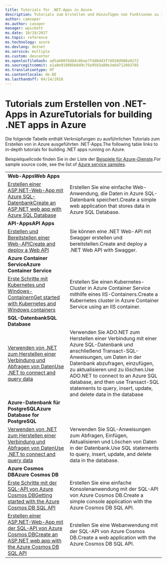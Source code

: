```yaml
---
title: Tutorials für .NET-Apps in Azure
description: Tutorials zum Erstellen und Hinzufügen von Funktionen zu Ihren Web- und mobilen .NET-Apps, die Azure-Dienste nutzen.
author: camsoper
ms.author: casoper
manager: wpickett
ms.date: 10/19/2017
ms.topic: reference
ms.technology: azure
ms.devlang: dotnet
ms.service: multiple
ms.custom: devcenter
ms.openlocfilehash: ad5a600f6d84c0bae7f4d0dd3f74910d980a9272
ms.sourcegitcommit: e1a0e91988bb849c75e9583a80e3e6d712083785
ms.translationtype: HT
ms.contentlocale: de-DE
ms.lasthandoff: 04/14/2018
---
```

# <a name="tutorials-for-building-net-apps-in-azure"></a><span data-ttu-id="e6d48-103">Tutorials zum Erstellen von .NET-Apps in Azure</span><span class="sxs-lookup"><span data-stu-id="e6d48-103">Tutorials for building .NET apps in Azure</span></span>

<span data-ttu-id="e6d48-104">Die folgende Tabelle enthält Verknüpfungen zu ausführlichen Tutorials zum Erstellen von in Azure ausgeführten .NET-Apps.</span><span class="sxs-lookup"><span data-stu-id="e6d48-104">The following table links to in-depth tutorials for building .NET apps running on Azure.</span></span>

<span data-ttu-id="e6d48-105">Beispielquellcode finden Sie in der Liste der [Beispiele für Azure-Dienste](https://azure.microsoft.com/resources/samples/?platform=dotnet).</span><span class="sxs-lookup"><span data-stu-id="e6d48-105">For sample source code, see the list of [Azure service samples](https://azure.microsoft.com/resources/samples/?platform=dotnet).</span></span>

| | |
|---|---|
| <span data-ttu-id="e6d48-106">**Web-Apps**</span><span class="sxs-lookup"><span data-stu-id="e6d48-106">**Web Apps**</span></span>||
| <span data-ttu-id="e6d48-107">[Erstellen einer ASP.NET-Web-App mit Azure SQL-Datenbank][1]</span><span class="sxs-lookup"><span data-stu-id="e6d48-107">[Create an ASP.NET web app with Azure SQL Database][1]</span></span> | <span data-ttu-id="e6d48-108">Erstellen Sie eine einfache Web-Anwendung, die Daten in Azure SQL-Datenbank speichert.</span><span class="sxs-lookup"><span data-stu-id="e6d48-108">Create a simple web application that stores data in Azure SQL Database.</span></span> | 
| <span data-ttu-id="e6d48-109">**API-Apps**</span><span class="sxs-lookup"><span data-stu-id="e6d48-109">**API Apps**</span></span>||
| <span data-ttu-id="e6d48-110">[Erstellen und Bereitstellen einer Web-API][3]</span><span class="sxs-lookup"><span data-stu-id="e6d48-110">[Create and deploy a Web API][3]</span></span> | <span data-ttu-id="e6d48-111">Sie können eine .NET Web-API mit Swagger erstellen und bereitstellen.</span><span class="sxs-lookup"><span data-stu-id="e6d48-111">Create and deploy a .NET Web API with Swagger.</span></span> | 
| <span data-ttu-id="e6d48-112">**Azure Container Service**</span><span class="sxs-lookup"><span data-stu-id="e6d48-112">**Azure Container Service**</span></span> ||
| <span data-ttu-id="e6d48-113">[Erste Schritte mit Kubernetes und Windows-Containern][4]</span><span class="sxs-lookup"><span data-stu-id="e6d48-113">[Get started with Kubernetes and Windows containers][4]</span></span> | <span data-ttu-id="e6d48-114">Erstellen Sie einen Kubernetes-Cluster in Azure Container Service mithilfe eines IIS-Containers.</span><span class="sxs-lookup"><span data-stu-id="e6d48-114">Create a Kubernetes cluster in Azure Container Service using an IIS container.</span></span>
| <span data-ttu-id="e6d48-115">**SQL-Datenbank**</span><span class="sxs-lookup"><span data-stu-id="e6d48-115">**SQL Database**</span></span> ||
| <span data-ttu-id="e6d48-116">[Verwenden von .NET zum Herstellen einer Verbindung und Abfragen von Daten][5]</span><span class="sxs-lookup"><span data-stu-id="e6d48-116">[Use .NET to connect and query data][5]</span></span> | <span data-ttu-id="e6d48-117">Verwenden Sie ADO.NET zum Herstellen einer Verbindung mit einer Azure SQL-Datenbank und anschließend Transact-SQL-Anweisungen, um Daten in der Datenbank abzufragen, einzufügen, zu aktualisieren und zu löschen.</span><span class="sxs-lookup"><span data-stu-id="e6d48-117">Use ADO.NET to connect to an Azure SQL database, and then use Transact-SQL statements to query, insert, update, and delete data in the database</span></span> | 
| <span data-ttu-id="e6d48-118">**Azure-Datenbank für PostgreSQL**</span><span class="sxs-lookup"><span data-stu-id="e6d48-118">**Azure Database for PostgreSQL**</span></span> ||
| <span data-ttu-id="e6d48-119">[Verwenden von .NET zum Herstellen einer Verbindung und Abfragen von Daten][6]</span><span class="sxs-lookup"><span data-stu-id="e6d48-119">[Use .NET to connect and query data][6]</span></span> | <span data-ttu-id="e6d48-120">Verwenden Sie SQL-Anweisungen zum Abfragen, Einfügen, Aktualisieren und Löschen von Daten in der Datenbank.</span><span class="sxs-lookup"><span data-stu-id="e6d48-120">Use SQL statements to query, insert, update, and delete data in the database.</span></span> | 
| <span data-ttu-id="e6d48-121">**Azure Cosmos DB**</span><span class="sxs-lookup"><span data-stu-id="e6d48-121">**Azure Cosmos DB**</span></span> ||
| <span data-ttu-id="e6d48-122">[Erste Schritte mit der SQL-API von Azure Cosmos DB][7]</span><span class="sxs-lookup"><span data-stu-id="e6d48-122">[Getting started with the Azure Cosmos DB SQL API][7]</span></span> | <span data-ttu-id="e6d48-123">Erstellen Sie eine einfache Konsolenanwendung mit der SQL-API von Azure Cosmos DB.</span><span class="sxs-lookup"><span data-stu-id="e6d48-123">Create a simple console application with the Azure Cosmos DB SQL API.</span></span> | 
| <span data-ttu-id="e6d48-124">[Erstellen einer ASP.NET-Web-App mit der SQL-API von Azure Cosmos DB][8]</span><span class="sxs-lookup"><span data-stu-id="e6d48-124">[Create an ASP.NET web app with the Azure Cosmos DB SQL API][8]</span></span> | <span data-ttu-id="e6d48-125">Erstellen Sie eine Webanwendung mit der SQL-API von Azure Cosmos DB.</span><span class="sxs-lookup"><span data-stu-id="e6d48-125">Create a web application with the Azure Cosmos DB SQL API.</span></span> | 

[1]: /azure/app-service-web/app-service-web-tutorial-dotnet-sqldatabase
[2]: /azure/cosmos-db/sql-api-dotnet-application
[3]: /azure/app-service-api/app-service-api-dotnet-get-started
[4]: /azure/container-service/container-service-kubernetes-windows-walkthrough
[5]: /azure/sql-database/sql-database-connect-query-dotnet
[6]: /azure/postgresql/connect-csharp
[7]: /azure/cosmos-db/sql-api-get-started
[8]: /azure/cosmos-db/sql-api-dotnet-application
